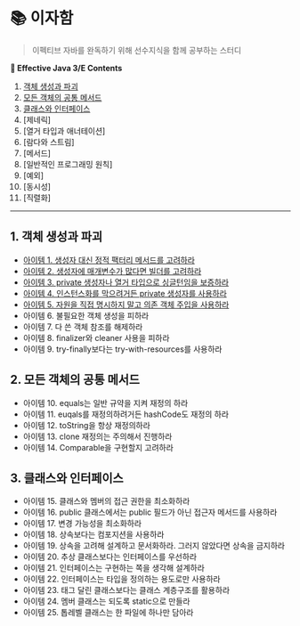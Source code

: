 # 📚 이자함
> 이펙티브 자바를 완독하기 위해 선수지식을 함께 공부하는 스터디

**:book: Effective Java 3/E Contents**
1. [객체 생성과 파괴](#1-객체-생성과-파괴)
2. [모든 객체의 공통 메서드](#2-모든-객체의-공통-메서드)
3. [클래스와 인터페이스](#3-클래스와-인터페이스)
4. [제네릭]
5. [열거 타입과 애너테이션]
6. [람다와 스트림]
7. [메서드]
8. [일반적인 프로그래밍 원칙]
9. [예외]
10. [동시성]
11. [직렬화]

---

## 1. 객체 생성과 파괴
* [아이템 1. 생성자 대신 정적 팩터리 메서드를 고려하라](/contents/Item_1.md)
* [아이템 2. 생성자에 매개변수가 많다면 빌더를 고려하라](/contents/Item_2.md)
* [아이템 3. private 생성자나 열거 타입으로 싱글턴임을 보증하라](/contents/Item_3.md)
* [아이템 4. 인스턴스화를 막으려거든 private 생성자를 사용하라](/contents/Item_4.md)
* [아이템 5. 자원을 직접 명시하지 말고 의존 객체 주입을 사용하라](/contents/Item_5.md)
* 아이템 6. 불필요한 객체 생성을 피하라
* 아이템 7. 다 쓴 객체 참조를 해제하라
* 아이템 8. finalizer와 cleaner 사용을 피하라
* 아이템 9. try-finally보다는 try-with-resources를 사용하라

## 2. 모든 객체의 공통 메서드
* 아이템 10. equals는 일반 규약을 지켜 재정의 하라
* 아이템 11. euqals를 재정의하려거든 hashCode도 재정의 하라
* 아이템 12. toString을 항상 재정의하라
* 아이템 13. clone 재정의는 주의해서 진행하라
* 아이템 14. Comparable을 구현할지 고려하라

## 3. 클래스와 인터페이스
* 아이템 15. 클래스와 멤버의 접근 권한을 최소화하라
* 아이템 16. public 클래스에서는 public 필드가 아닌 접근자 메서드를 사용하라
* 아이템 17. 변경 가능성을 최소화하라
* 아이템 18. 상속보다는 컴포지션을 사용하라
* 아이템 19. 상속을 고려해 설계하고 문서화하라. 그러지 않았다면 상속을 금지하라
* 아이템 20. 추상 클래스보다는 인터페이스를 우선하라
* 아이템 21. 인터페이스는 구현하는 쪽을 생각해 설계하라
* 아이템 22. 인터페이스는 타입을 정의하는 용도로만 사용하라
* 아이템 23. 태그 달린 클래스보다는 클래스 계층구조를 활용하라
* 아이템 24. 멤버 클래스는 되도록 static으로 만들라
* 아이템 25. 톱레벨 클래스는 한 파일에 하나만 담아라
